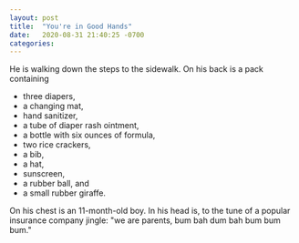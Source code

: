 ```yaml
---
layout: post
title:  "You're in Good Hands"
date:   2020-08-31 21:40:25 -0700
categories:
---
```


He is walking down the steps to the sidewalk. On his back is a pack containing

- three diapers,
- a changing mat,
- hand sanitizer,
- a tube of diaper rash ointment,
- a bottle with six ounces of formula,
- two rice crackers,
- a bib,
- a hat,
- sunscreen,
- a rubber ball, and
- a small rubber giraffe.

On his chest is an 11-month-old boy.
In his head is, to the tune of a popular insurance company jingle: "we are parents, bum bah dum bah bum bum bum."
